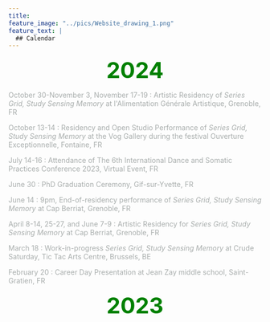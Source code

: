 ```yaml
---
title: 
feature_image: "../pics/Website_drawing_1.png"
feature_text: |
  ## Calendar
---
```


<div style="text-align:center"><span style="color:green;font-weight:700;font-size:44px">2024</span></div>

<span style="color:#a8adac">October 30-November 3, November 17-19 : Artistic Residency of *Series Grid, Study Sensing Memory* at l'Alimentation Générale Artistique, Grenoble, FR</span>

<span style="color:#a8adac">October 13-14 : Residency and Open Studio Performance of *Series Grid, Study Sensing Memory* at the Vog Gallery during the festival Ouverture Exceptionnelle, Fontaine, FR</span>

<span style="color:#a8adac">July 14-16 : Attendance of The 6th International Dance and Somatic Practices Conference 2023, Virtual Event, FR</span>

<span style="color:#a8adac">June 30 : PhD Graduation Ceremony, Gif-sur-Yvette, FR</span>

<span style="color:#a8adac">June 14 : 9pm, End-of-residency performance of *Series Grid, Study Sensing Memory* at Cap Berriat, Grenoble, FR</span>

<span style="color:#a8adac">April 8-14, 25-27, and June 7-9 : Artistic Residency for *Series Grid, Study Sensing Memory*  at Cap Berriat, Grenoble, FR</span>

<span style="color:#a8adac">March 18 : Work-in-progress *Series Grid, Study Sensing Memory* at Crude Saturday, Tic Tac Arts Centre, Brussels, BE</span>

<span style="color:#a8adac">February 20 : Career Day Presentation at Jean Zay middle school, Saint-Gratien, FR</span>


<div style="text-align:center"><span style="color:green;font-weight:700;font-size:44px">2023</span></div>
